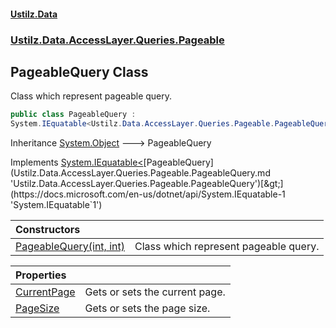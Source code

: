 #### [Ustilz.Data](index.md 'index')
### [Ustilz.Data.AccessLayer.Queries.Pageable](Ustilz.Data.AccessLayer.Queries.Pageable.md 'Ustilz.Data.AccessLayer.Queries.Pageable')

## PageableQuery Class

Class which represent pageable query.

```csharp
public class PageableQuery :
System.IEquatable<Ustilz.Data.AccessLayer.Queries.Pageable.PageableQuery>
```

Inheritance [System.Object](https://docs.microsoft.com/en-us/dotnet/api/System.Object 'System.Object') &#129106; PageableQuery

Implements [System.IEquatable&lt;](https://docs.microsoft.com/en-us/dotnet/api/System.IEquatable-1 'System.IEquatable`1')[PageableQuery](Ustilz.Data.AccessLayer.Queries.Pageable.PageableQuery.md 'Ustilz.Data.AccessLayer.Queries.Pageable.PageableQuery')[&gt;](https://docs.microsoft.com/en-us/dotnet/api/System.IEquatable-1 'System.IEquatable`1')

| Constructors | |
| :--- | :--- |
| [PageableQuery(int, int)](Ustilz.Data.AccessLayer.Queries.Pageable.PageableQuery.PageableQuery(int,int).md 'Ustilz.Data.AccessLayer.Queries.Pageable.PageableQuery.PageableQuery(int, int)') | Class which represent pageable query. |

| Properties | |
| :--- | :--- |
| [CurrentPage](Ustilz.Data.AccessLayer.Queries.Pageable.PageableQuery.CurrentPage.md 'Ustilz.Data.AccessLayer.Queries.Pageable.PageableQuery.CurrentPage') | Gets or sets the current page. |
| [PageSize](Ustilz.Data.AccessLayer.Queries.Pageable.PageableQuery.PageSize.md 'Ustilz.Data.AccessLayer.Queries.Pageable.PageableQuery.PageSize') | Gets or sets the page size. |

